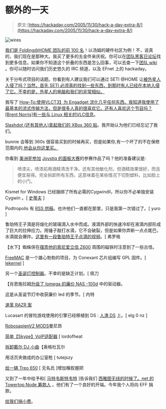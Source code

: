 # 额外的一天

> 原文:[https://hackaday.com/2005/11/30/hack-a-day-extra-8/](https://hackaday.com/2005/11/30/hack-a-day-extra-8/)

![wires](../Images/529f7beab845812e769684634836d107.png)

[我们是 Folding@HOME 团队的前 100 名](http://fah-web.stanford.edu/cgi-bin/main.py?qtype=teampage&teamnum=44851)！以汤姆的硬件社区为例！不，说真的，我们现在是那种大。我买了更多的五金件来庆祝。你可以在[团队黑客日论坛](http://teamhackaday.com/index.php)找到更多信息。如果你不知道这个折叠的东西是怎么回事，可以去查一下[团队 wiki](http://www.teamhackaday.com/wiki/) 。你可以随时访问我们历史悠久的 IRC 频道，以及 EFnet 上的 hackaday。

关于分布式项目的话题。你看到有人建议我们可以通过 SETI @HOME 让[被外星人入侵了吗？当然，首先 SETI 必须真的找到一些东西，到那时有人已经在本地入侵了它。不幸的是，外星人的电脑和我们的非常相似。](http://www.boingboing.net/2005/11/25/report_omfg_alien_ro.html)

我写了 [How-To:使用VLCT3】为 Engadget 流化几乎任何东西。我知道我使用了最基本的流式传输方法，但是很多人真的很喜欢它。还有人喜欢这个节目吗？[Brent Norris]有一些与 Linux 相关的VLC信息](http://www.engadget.com/entry/1234000910070121/)。

[Slashdot (还有其他人)拿起我们的 XBox 360 贴](http://games.slashdot.org/article.pl?sid=05/11/29/1915218&tid=211&tid=106)。我开始认为他们已经忘记了我们。

bunnie 会等到 360s 很容易买到的时候再买，但是如果你,有一个坏了的不在保修范围内的,[他会从你这里买。](http://www.bunniestudios.com/wordpress/?p=70#comment-723)

你看到 [美洲驼参加](http://llamma.com/xbox360/360_window_mod_hard_drive.htm) [Joystiq 的面板大赛](http://joystiq.com/entry/1234000777069793/)的参赛作品了吗？他的准备建议是:

> 喷漆尖，喷漆前用酒精清洗干净。还有其他敏化剂，但酒精效果很好，而且便宜易得。完全拆卸所有东西，这意味着在某些情况下切割塑料，比如脸上的小门。

Kismet for Windows 已经捆绑了所有必需的Cygwindll，所以你不必单独安装 Cygwin 。[ [史蒂夫](http://www.fugitivethought.com/) ]

Podtropolis 有 [RSS 供稿](http://podtropolis.com/rss.php)。也许他们一直都在那里，只是我第一次错过了。[ yuro ]

鲁珀特王子滴是将熔化的玻璃滴入水中而成。液滴外部的快速冷却在液滴内部形成了巨大的拉伸应力。用锤子敲打水滴，它不会破裂，但是如果你弄断一点点尾巴，水滴就会爆炸。[这里有一段鲁珀特王子点滴的视频](http://www.museumofglass.org/VHS/video/rupert_drop_demo_bb.html)。[ 弗罗格

【水下】蜘蛛侠在[摆弄他的索尼爱立信 Z600](http://spaces.msn.com/members/underwaterspiderman/Blog/cns%211pPAdjPCqNxTt53ZJYgsA5vQ%21167.entry) 周围的磁铁时注意到了一些古怪。

[FreeMAC](http://www.prism54.org/freemac.html) 是一个雄心勃勃的项目，为 Conexant 芯片组编写 GPL 固件。[ [lekernel](http://lekernel.lya-fr.com/) ]

另一个[圣诞灯控制器](http://drew.christmascave.com/circuit_controllers_serial.htm)。不幸的是缺乏计划。[ 佩刀

【肖恩施拉姆[升级了 Iomega 的廉价 NAS -100d](http://www.shrum.net/cats.php?dir=/blog&where=base=Upgrade%20a%20Iomega%20NAS%20100d%20from%20160%20to%20whatever) 中的驱动器。

这是从圣诞节灯中收获廉价 led 的季节。[ 内特

[速革 RAZR 案](http://xstewie666x.blogspot.com/2005/11/razr-leather-case.html)

Lucasart 的冒险游戏使用的引擎已经移植到 DS : [人渣 DS](http://scummvm.drunkencoders.com/) 上。[ elg 0 nz ]

[RobosapienV2 MODS](http://www.evosapien.com/robosapien-hack/knitsu/html/hacks.html)曼尼昂

[简单【Skype】VoIP适配器](http://www.vital.pri.ee/PSTN/) [ lordofheat

[拆卸戴尔 DJ 小曲](http://www.xpandtoday.com/ditty/index.htm)【奥格杜瓦尔

用活页夹做成的办公室枪 [ tutejszy

[给一辆 Treo 650](http://treotricks.blogspot.com/2005/11/how-to-rubberize-treo-650-side.html) [ 无名氏 ]增加橡胶握把

又到了一年中给予和[ [马特韦斯特韦特](http://seattlewireless.net/%7Emattw/) ]告诉我们 [西雅图无线的时候了。net 的 Towertop Node 筹款人](http://seattlewireless.net/fundraiser/) 。他们有了一个良好的开端。今年我个人将向 EFF 捐款。

[给我们捐小费](http://www.hackaday.com/tips)。